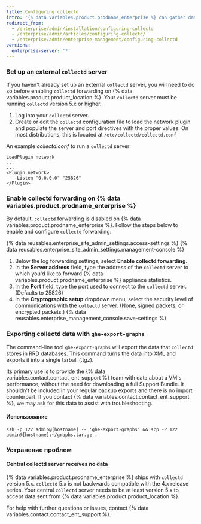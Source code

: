 ```yaml
---
title: Configuring collectd
intro: '{% data variables.product.prodname_enterprise %} can gather data with `collectd` and send it to an external `collectd` server. Among other metrics, we gather a standard set of data such as CPU utilization, memory and disk consumption, network interface traffic and errors, and the VM''s overall load.'
redirect_from:
  - /enterprise/admin/installation/configuring-collectd
  - /enterprise/admin/articles/configuring-collectd/
  - /enterprise/admin/enterprise-management/configuring-collectd
versions:
  enterprise-server: '*'
---
```


### Set up an external `collectd` server

If you haven't already set up an external `collectd` server, you will need to do so before enabling `collectd` forwarding on {% data variables.product.product_location %}. Your `collectd` server must be running `collectd` version 5.x or higher.

1. Log into your `collectd` server.
2. Create or edit the `collectd` configuration file to load the network plugin and populate the server and port directives with the proper values. On most distributions, this is located at `/etc/collectd/collectd.conf`

An example *collectd.conf* to run a `collectd` server:

    LoadPlugin network
    ...
    ...
    <Plugin network>
        Listen "0.0.0.0" "25826"
    </Plugin>

### Enable collectd forwarding on {% data variables.product.prodname_enterprise %}

By default, `collectd` forwarding is disabled on {% data variables.product.prodname_enterprise %}. Follow the steps below to enable and configure `collectd` forwarding:

{% data reusables.enterprise_site_admin_settings.access-settings %}
{% data reusables.enterprise_site_admin_settings.management-console %}
1. Below the log forwarding settings, select **Enable collectd forwarding**.
1. In the **Server address** field, type the address of the `collectd` server to which you'd like to forward {% data variables.product.prodname_enterprise %} appliance statistics.
1. In the **Port** field, type the port used to connect to the `collectd` server. (Defaults to 25826)
1. In the **Cryptographic setup** dropdown menu, select the security level of communications with the `collectd` server. (None, signed packets, or encrypted packets.)
{% data reusables.enterprise_management_console.save-settings %}

### Exporting collectd data with `ghe-export-graphs`

The command-line tool `ghe-export-graphs` will export the data that `collectd` stores in RRD databases. This command turns the data into XML and exports it into a single tarball (.tgz).

Its primary use is to provide the {% data variables.contact.contact_ent_support %} team with data about a VM's performance, without the need for downloading a full Support Bundle. It shouldn't be included in your regular backup exports and there is no import counterpart. If you contact {% data variables.contact.contact_ent_support %}, we may ask for this data to assist with troubleshooting.

#### Использование

```shell
ssh -p 122 admin@[hostname] -- 'ghe-export-graphs' && scp -P 122 admin@[hostname]:~/graphs.tar.gz .
```

### Устранение проблем

#### Central collectd server receives no data

{% data variables.product.prodname_enterprise %} ships with `collectd` version 5.x. `collectd` 5.x is not backwards compatible with the 4.x release series. Your central `collectd` server needs to be at least version 5.x to accept data sent from {% data variables.product.product_location %}.

For help with further questions or issues, contact {% data variables.contact.contact_ent_support %}.
